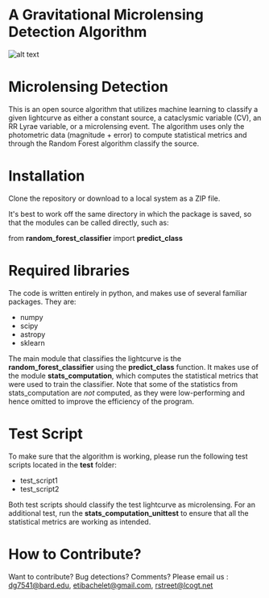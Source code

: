 # A Gravitational Microlensing Detection Algorithm
![alt text](https://avatars0.githubusercontent.com/u/3358238?v=3&s=200)

# Microlensing Detection

This is an open source algorithm that utilizes machine learning to classify a given lightcurve as either a constant source, a cataclysmic variable (CV), an RR Lyrae variable, or a microlensing event. The algorithm uses only the photometric data (magnitude + error) to compute statistical metrics and through the Random Forest algorithm classify the source. 

# Installation

Clone the repository or download to a local system as a ZIP file. 

It's best to work off the same directory in which the package is saved, so that the modules can be called directly, such as: 

from **random_forest_classifier** import **predict_class**

# Required libraries

The code is written entirely in python, and makes use of several familiar packages. They are:
* numpy
* scipy
* astropy
* sklearn

The main module that classifies the lightcurve is the **random_forest_classifier** using the **predict_class** function. It makes use of the module **stats_computation**, which computes the statistical metrics that were used to train the classifier. Note that some of the statistics from stats_computation are *not* computed, as they were low-performing and hence omitted to improve the efficiency of the program. 

# Test Script

To make sure that the algorithm is working, please run the following test scripts located in the **test** folder:

* test_script1
* test_script2

Both test scripts should classify the test lightcurve as microlensing. For an additional test, run the **stats_computation_unittest** to ensure that all the statistical metrics are working as intended.

# How to Contribute?

Want to contribute? Bug detections? Comments? Please email us : dg7541@bard.edu, etibachelet@gmail.com, rstreet@lcogt.net
